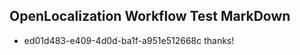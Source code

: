 ## OpenLocalization Workflow Test MarkDown
* ed01d483-e409-4d0d-ba1f-a951e512668c thanks!

<!--HONumber=Jul16_HO3-->



